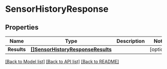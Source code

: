 # SensorHistoryResponse

## Properties
Name | Type | Description | Notes
------------ | ------------- | ------------- | -------------
**Results** | [**[]SensorHistoryResponseResults**](SensorHistoryResponse_results.md) |  | [optional] 

[[Back to Model list]](../README.md#documentation-for-models) [[Back to API list]](../README.md#documentation-for-api-endpoints) [[Back to README]](../README.md)



